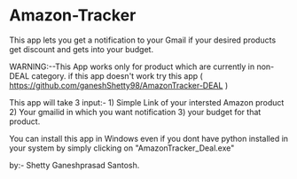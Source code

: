 # Amazon-Tracker
This app lets you get a notification to your Gmail if your desired products get discount and gets into your budget.


WARNING:--This App works only for product which are currently in non-DEAL category. if this app doesn't work try this app 
( https://github.com/ganeshShetty98/AmazonTracker-DEAL )

This app will take 3 input:-
				1) Simple Link of your intersted Amazon product
				2) Your gmailid in which you want notification
				3) your budget for that product.

You can install this app in Windows even if you dont have python installed in your system by simply clicking on "AmazonTracker_Deal.exe"

by:- Shetty Ganeshprasad Santosh.
